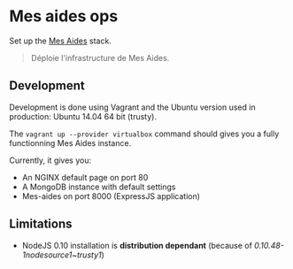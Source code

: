 # Mes aides ops

Set up the [Mes Aides](https://mes-aides.gouv.fr) stack.

> Déploie l'infrastructure de Mes Aides.

## Development

Development is done using Vagrant and the Ubuntu version used in production: Ubuntu 14.04 64 bit (trusty).

The ```vagrant up --provider virtualbox``` command should gives you a fully functionning Mes Aides instance.

Currently, it gives you:
- An NGINX default page on port 80
- A MongoDB instance with default settings
- Mes-aides on port 8000 (ExpressJS application)

## Limitations

* NodeJS 0.10 installation is **distribution dependant** (because of *0.10.48-1nodesource1~trusty1*)

